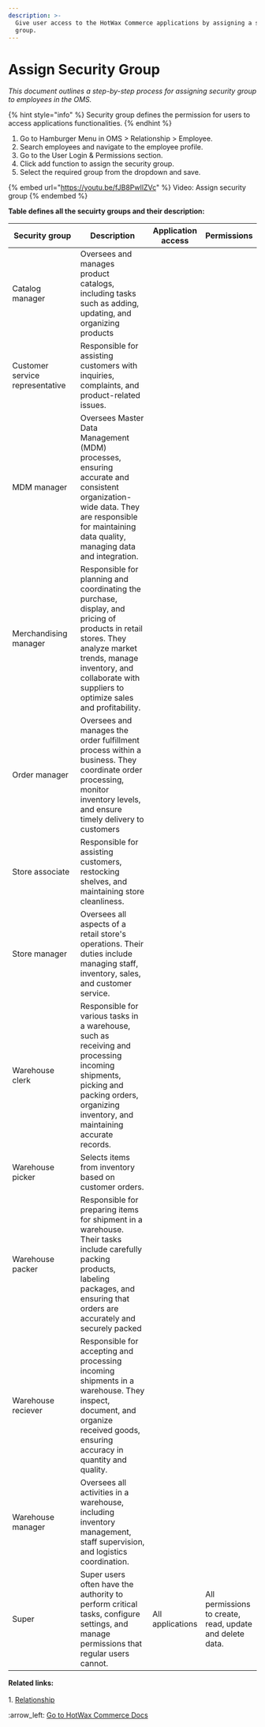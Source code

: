 ```yaml
---
description: >-
  Give user access to the HotWax Commerce applications by assigning a security
  group.
---
```


# Assign Security Group

_This document outlines a step-by-step process for assigning security group to employees in the OMS._

{% hint style="info" %}
Security group defines the permission for users to access applications functionalities.&#x20;
{% endhint %}

1. Go to Hamburger Menu in OMS > Relationship > Employee.
2. Search employees and navigate to the employee profile.
3. Go to the User Login & Permissions section.
4. Click add function to assign the security group.
5. Select the required group from the dropdown and save.&#x20;



{% embed url="https://youtu.be/fJB8PwIlZVc" %}
Video: Assign security group
{% endembed %}



**Table defines all the secuirty groups and their description:**

<table data-full-width="true"><thead><tr><th width="253">Security group</th><th width="459">Description</th><th data-hidden>Application access</th><th data-hidden>Permissions</th></tr></thead><tbody><tr><td>Catalog manager</td><td>Oversees and manages product catalogs, including tasks such as adding, updating, and organizing products</td><td></td><td></td></tr><tr><td>Customer service representative</td><td>Responsible for assisting customers with inquiries, complaints, and product-related issues.</td><td></td><td></td></tr><tr><td>MDM manager</td><td>Oversees Master Data Management (MDM) processes, ensuring accurate and consistent organization-wide data. They are responsible for maintaining data quality, managing data and integration.</td><td></td><td></td></tr><tr><td>Merchandising manager</td><td>Responsible for planning and coordinating the purchase, display, and pricing of products in retail stores. They analyze market trends, manage inventory, and collaborate with suppliers to optimize sales and profitability.</td><td></td><td></td></tr><tr><td>Order manager</td><td>Oversees and manages the order fulfillment process within a business. They coordinate order processing, monitor inventory levels, and ensure timely delivery to customers</td><td></td><td></td></tr><tr><td>Store associate</td><td>Responsible for assisting customers, restocking shelves, and maintaining store cleanliness.</td><td></td><td></td></tr><tr><td>Store manager</td><td>Oversees all aspects of a retail store's operations. Their duties include managing staff, inventory, sales, and customer service.</td><td></td><td></td></tr><tr><td>Warehouse clerk</td><td>Responsible for various tasks in a warehouse, such as receiving and processing incoming shipments, picking and packing orders, organizing inventory, and maintaining accurate records.</td><td></td><td></td></tr><tr><td>Warehouse picker </td><td>Selects items from inventory based on customer orders.</td><td></td><td></td></tr><tr><td>Warehouse packer </td><td>Responsible for preparing items for shipment in a warehouse. Their tasks include carefully packing products, labeling packages, and ensuring that orders are accurately and securely packed</td><td></td><td></td></tr><tr><td>Warehouse reciever</td><td>Responsible for accepting and processing incoming shipments in a warehouse. They inspect, document, and organize received goods, ensuring accuracy in quantity and quality.</td><td></td><td></td></tr><tr><td>Warehouse manager</td><td>Oversees all activities in a warehouse, including inventory management, staff supervision, and logistics coordination.</td><td></td><td></td></tr><tr><td>Super</td><td>Super users often have the authority to perform critical tasks, configure settings, and manage permissions that regular users cannot.</td><td>All applications</td><td>All permissions to create, read, update and delete data.</td></tr></tbody></table>



**Related links:** \
\
1\. [Relationship](http://127.0.0.1:5000/o/l53nGvPQLhOHrKCP9HTG/s/oLmQzGATywYkwiU9sCat/)&#x20;



:arrow\_left: [Go to HotWax Commerce Docs](http://127.0.0.1:5000/o/l53nGvPQLhOHrKCP9HTG/s/TefRnbhmBjhScpq172vl/)

